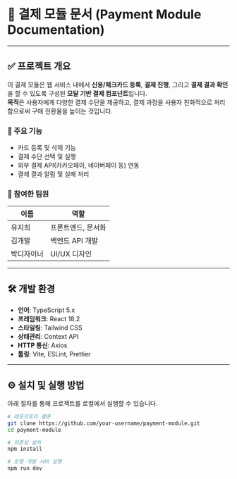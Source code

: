 # 📄 결제 모듈 문서 (Payment Module Documentation)

---

## ✅ 프로젝트 개요

이 결제 모듈은 웹 서비스 내에서 **신용/체크카드 등록**, **결제 진행**, 그리고 **결제 결과 확인**을 할 수 있도록 구성된 **모달 기반 결제 컴포넌트**입니다.  
**목적**은 사용자에게 다양한 결제 수단을 제공하고, 결제 과정을 사용자 친화적으로 처리함으로써 구매 전환율을 높이는 것입니다.

### 🎯 주요 기능

- 카드 등록 및 삭제 기능
- 결제 수단 선택 및 실행
- 외부 결제 API(카카오페이, 네이버페이 등) 연동
- 결제 결과 알림 및 실패 처리

### 👥 참여한 팀원

| 이름     | 역할              |
|----------|-------------------|
| 유지희   | 프론트엔드, 문서화 |
| 김개발   | 백엔드 API 개발    |
| 박디자이너 | UI/UX 디자인      |

---

## 🛠 개발 환경

- **언어**: TypeScript 5.x
- **프레임워크**: React 18.2
- **스타일링**: Tailwind CSS
- **상태관리**: Context API
- **HTTP 통신**: Axios
- **툴링**: Vite, ESLint, Prettier

---

## ⚙ 설치 및 실행 방법

아래 절차를 통해 프로젝트를 로컬에서 실행할 수 있습니다.

```bash
# 레포지토리 클론
git clone https://github.com/your-username/payment-module.git
cd payment-module

# 의존성 설치
npm install

# 로컬 개발 서버 실행
npm run dev
